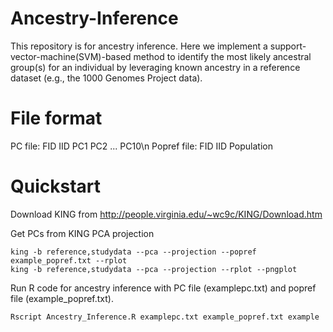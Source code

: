 # Ancestry-Inference

This repository is for ancestry inference.
Here we implement a support-vector-machine(SVM)-based method to identify the most likely ancestral group(s) for an individual by leveraging known ancestry in a reference dataset (e.g., the 1000 Genomes Project data).


# File format
PC file: FID IID PC1 PC2 ... PC10\n
Popref file: FID IID Population

# Quickstart

Download KING from http://people.virginia.edu/~wc9c/KING/Download.htm


Get PCs from KING PCA projection 
```{bash}
king -b reference,studydata --pca --projection --popref example_popref.txt --rplot
king -b reference,studydata --pca --projection --rplot --pngplot
```

Run R code for ancestry inference with PC file (examplepc.txt) and popref file (example_popref.txt).
```{bash}
Rscript Ancestry_Inference.R examplepc.txt example_popref.txt example
```

